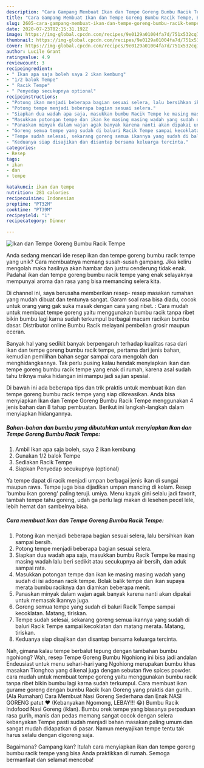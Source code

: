 ```yaml
---
description: "Cara Gampang Membuat Ikan dan Tempe Goreng Bumbu Racik Tempe, Bikin Ngiler"
title: "Cara Gampang Membuat Ikan dan Tempe Goreng Bumbu Racik Tempe, Bikin Ngiler"
slug: 2605-cara-gampang-membuat-ikan-dan-tempe-goreng-bumbu-racik-tempe-bikin-ngiler
date: 2020-07-23T02:15:31.192Z
image: https://img-global.cpcdn.com/recipes/9e0129a01004fa7d/751x532cq70/ikan-dan-tempe-goreng-bumbu-racik-tempe-foto-resep-utama.jpg
thumbnail: https://img-global.cpcdn.com/recipes/9e0129a01004fa7d/751x532cq70/ikan-dan-tempe-goreng-bumbu-racik-tempe-foto-resep-utama.jpg
cover: https://img-global.cpcdn.com/recipes/9e0129a01004fa7d/751x532cq70/ikan-dan-tempe-goreng-bumbu-racik-tempe-foto-resep-utama.jpg
author: Lucile Grant
ratingvalue: 4.9
reviewcount: 3
recipeingredient:
- " Ikan apa saja boleh saya 2 ikan kembung"
- "1/2 balok Tempe"
- " Racik Tempe"
- " Penyedap secukupnya optional"
recipeinstructions:
- "Potong ikan menjadi beberapa bagian sesuai selera, lalu bersihkan ikan sampai bersih."
- "Potong tempe menjadi beberapa bagian sesuai selera."
- "Siapkan dua wadah apa saja, masukkan bumbu Racik Tempe ke masing masing wadah lalu beri sedikit atau secukupnya air bersih, dan aduk sampai rata."
- "Masukkan potongan tempe dan ikan ke masing masing wadah yang sudah di isi adonan racik tempe. Bolak balik tempe dan ikan supaya merata bumbu raciknya dan diamkan beberapa menit."
- "Panaskan minyak dalam wajan agak banyak karena nanti akan dipakai untuk memasak ikannya juga."
- "Goreng semua tempe yang sudah di baluri Racik Tempe sampai kecoklatan. Matang, tiriskan."
- "Tempe sudah selesai, sekarang goreng semua ikannya yang sudah di baluri Racik Tempe sampai kecoklatan dan matang merata. Matang, tiriskan."
- "Keduanya siap disajikan dan disantap bersama keluarga tercinta."
categories:
- Resep
tags:
- ikan
- dan
- tempe

katakunci: ikan dan tempe 
nutrition: 281 calories
recipecuisine: Indonesian
preptime: "PT32M"
cooktime: "PT39M"
recipeyield: "1"
recipecategory: Dinner

---
```



![Ikan dan Tempe Goreng Bumbu Racik Tempe](https://img-global.cpcdn.com/recipes/9e0129a01004fa7d/751x532cq70/ikan-dan-tempe-goreng-bumbu-racik-tempe-foto-resep-utama.jpg)

Anda sedang mencari ide resep ikan dan tempe goreng bumbu racik tempe yang unik? Cara membuatnya memang susah-susah gampang. Jika keliru mengolah maka hasilnya akan hambar dan justru cenderung tidak enak. Padahal ikan dan tempe goreng bumbu racik tempe yang enak selayaknya mempunyai aroma dan rasa yang bisa memancing selera kita.

Di channel ini, saya berusaha memberikan resep- resep masakan rumahan yang mudah dibuat dan tentunya sangat. Garam soal rasa bisa diadu, cocok untuk orang yang gak suka masak dengan cara yang ribet. : Cara mudah untuk membuat tempe goreng yaitu menggunakan bumbu racik tanpa ribet bikin bumbu lagi karna sudah terkumpul berbagai macam racikan bumbu dasar. Distributor online Bumbu Racik melayani pembelian grosir maupun eceran.

Banyak hal yang sedikit banyak berpengaruh terhadap kualitas rasa dari ikan dan tempe goreng bumbu racik tempe, pertama dari jenis bahan, kemudian pemilihan bahan segar sampai cara mengolah dan menghidangkannya. Tak perlu pusing kalau hendak menyiapkan ikan dan tempe goreng bumbu racik tempe yang enak di rumah, karena asal sudah tahu triknya maka hidangan ini mampu jadi sajian spesial.


Di bawah ini ada beberapa tips dan trik praktis untuk membuat ikan dan tempe goreng bumbu racik tempe yang siap dikreasikan. Anda bisa menyiapkan Ikan dan Tempe Goreng Bumbu Racik Tempe menggunakan 4 jenis bahan dan 8 tahap pembuatan. Berikut ini langkah-langkah dalam menyiapkan hidangannya.

<!--inarticleads1-->

##### Bahan-bahan dan bumbu yang dibutuhkan untuk menyiapkan Ikan dan Tempe Goreng Bumbu Racik Tempe:

1. Ambil  Ikan apa saja boleh, saya 2 ikan kembung
1. Gunakan 1/2 balok Tempe
1. Sediakan  Racik Tempe
1. Siapkan  Penyedap secukupnya (optional)


Ya tempe dapat di racik menjadi umpan berbagai jenis ikan di sungai maupun rawa. Tempe juga bisa dijadikan umpan mancing di kolam. Resep &#39;bumbu ikan goreng&#39; paling teruji. umiya. Menu kayak gini selalu jadi favorit, tambah tempe tahu goreng, udah ga perlu lagi makan di lesehen pecel lele, lebih hemat dan sambelnya bisa. 

<!--inarticleads2-->

##### Cara membuat Ikan dan Tempe Goreng Bumbu Racik Tempe:

1. Potong ikan menjadi beberapa bagian sesuai selera, lalu bersihkan ikan sampai bersih.
1. Potong tempe menjadi beberapa bagian sesuai selera.
1. Siapkan dua wadah apa saja, masukkan bumbu Racik Tempe ke masing masing wadah lalu beri sedikit atau secukupnya air bersih, dan aduk sampai rata.
1. Masukkan potongan tempe dan ikan ke masing masing wadah yang sudah di isi adonan racik tempe. Bolak balik tempe dan ikan supaya merata bumbu raciknya dan diamkan beberapa menit.
1. Panaskan minyak dalam wajan agak banyak karena nanti akan dipakai untuk memasak ikannya juga.
1. Goreng semua tempe yang sudah di baluri Racik Tempe sampai kecoklatan. Matang, tiriskan.
1. Tempe sudah selesai, sekarang goreng semua ikannya yang sudah di baluri Racik Tempe sampai kecoklatan dan matang merata. Matang, tiriskan.
1. Keduanya siap disajikan dan disantap bersama keluarga tercinta.


Nah, gimana kalau tempe berbalut tepung dengan tambahan bumbu ngohiong? Wah, resep Tempe Goreng Bumbu Ngohiong ini bisa jadi andalan Endeusiast untuk menu sehari-hari yang Ngohiong merupakan bumbu khas masakan Tionghoa yang dikenal juga dengan sebutan five spices powder. cara mudah untuk membuat tempe goreng yaitu menggunakan bumbu racik tanpa ribet bikin bumbu lagi karna sudah terkumpul. Cara membuat ikan gurame goreng dengan bumbu Racik Ikan Goreng yang praktis dan gurih..(Ala Rumahan) Cara Membuat Nasi Goreng Sederhana dan Enak NASI GORENG patut ❤ (Kebanyakan Ngomong, LEBAY!!! 😂) Bumbu Racik Indofood Nasi Goreng (iklan). Bumbu orek tempe yang biasanya perpaduan rasa gurih, manis dan pedas memang sangat cocok dengan selera kebanyakan Tempe pasti sudah menjadi bahan masakan paling umum dan sangat mudah didapatkan di pasar. Namun menyajikan tempe tentu tak harus selalu dengan digoreng saja. 

Bagaimana? Gampang kan? Itulah cara menyiapkan ikan dan tempe goreng bumbu racik tempe yang bisa Anda praktikkan di rumah. Semoga bermanfaat dan selamat mencoba!
